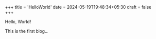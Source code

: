 +++
title = 'HelloWorld'
date = 2024-05-19T19:48:34+05:30
draft = false
+++

Hello, World!

This is the first blog...
